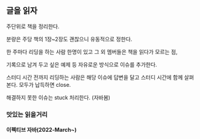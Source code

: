 ## 글을 읽자
주단위로 책을 정리한다.

분량은 주당 책의 1장~2장도 괜찮으니 유동적으로 정한다.  

한 주마다 리딩을 하는 사람 한명이 있고 그 외 멤버들은 책을 읽다가 모르는 점,  

기록으로 남겨 두고 싶은 예제 등 자유로운 방식으로 이슈를 추가한다. 

스터디 시간 전까지 리딩하는 사람은 해당 이슈에 답변을 달고 스터디 시간에 함께 살펴본다. 모두가 납득하면 close.  

해결하지 못한 이슈는 stuck 처리한다. (자바봄) 

### 맛있는 읽을거리
#### 이펙티브 자바(2022-March~)
